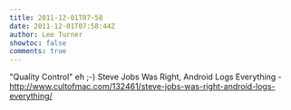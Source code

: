 ```yaml
---
title: 2011-12-01T07-58
date: 2011-12-01T07:58:44Z
author: Lee Turner
showtoc: false
comments: true
---
```


"Quality Control" eh ;-) Steve Jobs Was Right, Android Logs Everything - http://www.cultofmac.com/132461/steve-jobs-was-right-android-logs-everything/


